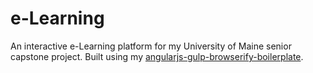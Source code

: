 e-Learning
==========

An interactive e-Learning platform for my University of Maine senior capstone project. Built using my [angularjs-gulp-browserify-boilerplate](https://github.com/jakemmarsh/angularjs-gulp-browserify-boilerplate).

